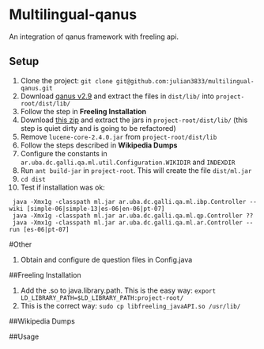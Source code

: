 # Multilingual-qanus

An integration of qanus framework with freeling api.

## Setup

1. Clone the project: `git clone git@github.com:julian3833/multilingual-qanus.git`
2. Download [qanus v2.9][1] and extract the files in `dist/lib/` into `project-root/dist/lib/`
3. Follow the step in **Freeling Installation** 
4. Download [this zip][2] and extract the jars in `project-root/dist/lib/`
(this step is quiet dirty and is going to be refactored)
5. Remove `lucene-core-2.4.0.jar` from `project-root/dist/lib`
6. Follow the steps described in **Wikipedia Dumps**
7. Configure the constants in `ar.uba.dc.galli.qa.ml.util.Configuration.WIKIDIR` and `INDEXDIR` 
7. Run `ant build-jar` in `project-root`. This will create the file `dist/ml.jar`
8. `cd dist`
9. Test if installation was ok:
```
 java -Xmx1g -classpath ml.jar ar.uba.dc.galli.qa.ml.ibp.Controller --wiki [simple-06|simple-13|es-06|en-06|pt-07]
 java -Xmx1g -classpath ml.jar ar.uba.dc.galli.qa.ml.qp.Controller ??
 java -Xmx1g -classpath ml.jar ar.uba.dc.galli.qa.ml.ar.Controller --run [es-06|pt-07]
```

#Other
1. Obtain and configure de question files in Config.java


##Freeling Installation

1. Add the .so to java.library.path. This is the easy way: `export LD_LIBRARY_PATH=$LD_LIBRARY_PATH:project-root/`
6. This is the correct way:  `sudo cp libfreeling_javaAPI.so /usr/lib/`

##Wikipedia Dumps

##Usage




 [1]: http://wing.comp.nus.edu.sg/~junping/qanus/QANUSv29112012.zip "Qanus v 2.9"
 [2]: http://remotehost.no-ip.org/resources.zip "All jar dependencies in a zip"

